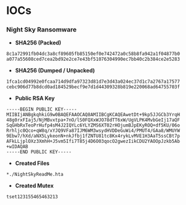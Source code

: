# IOCs

### Night Sky Ransomware

* **SHA256 (Packed)**
```text
8c1a72991fb04dc3a8cf89605fb85150ef0e742472a0c58b8fa942a1f04877b0
a077a55608ced7cea2bd92e2ce7e43bf51076304990ec7bb40c2b384ce2e5283
```

* **SHA256 (Dumped / Unpacked)**
```text
1fca1cd04992e0fcaa714d9dfa97323d81d7e3d43a024ec37d1c7a2767a17577
cebc906d77b8dcd0ad184529becf9e7d1d44309328b819e220068ad64755703f
```

* **Public RSA Key**
```text
-----BEGIN PUBLIC KEY-----
MIIBIjANBgkqhkiG9w0BAQEFAAOCAQ8AMIIBCgKCAQEAwetDt+9kp5JJGCb3YrqH
48g0rxFIaj5/NjMBvxtpa+7nO/lS0FQXxWJO78dTT6xW/UgVLPK4MvbGeIj17aQF
SqGHbRxTeoPrHufp4sM4J2IQYLc6YLYZMS6XT02rHOjumBJpEKyROQ+df5KU/06o
Rrhljc0Qco+qW8q/xYJQ9VFa87IJM6WM3wsydHVDDeGuWi4/PMUT4/GAa8/WMUYW
9Ebw7/hXd/aNX5LykeonN+nkJfbj1fZNTU81tc8Kx4rykLvMVE1H3AaT5ssCBt7p
AFkLLjplOXz3XmhH+J5vm5Ifi7T85j4D6O03qocO2gwezIikCDU2YAOOpJzkb5Ab
+wIDAQAB
-----END PUBLIC KEY-----

```
* **Created Files**
```text
*./NightSkyReadMe.hta 
```

* **Created Mutex**
```text
tset123155465463213
```